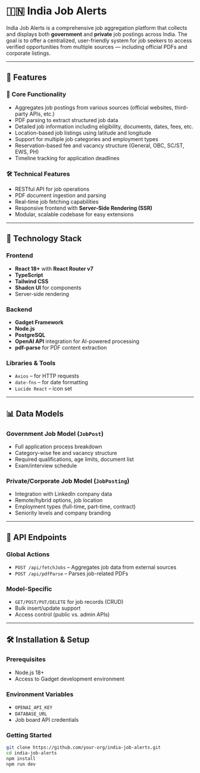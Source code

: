 # 🇮🇳 India Job Alerts

India Job Alerts is a comprehensive job aggregation platform that collects and displays both **government** and **private** job postings across India. The goal is to offer a centralized, user-friendly system for job seekers to access verified opportunities from multiple sources — including official PDFs and corporate listings.

---

## 🚀 Features

### 🧩 Core Functionality
- Aggregates job postings from various sources (official websites, third-party APIs, etc.)
- PDF parsing to extract structured job data
- Detailed job information including eligibility, documents, dates, fees, etc.
- Location-based job listings using latitude and longitude
- Support for multiple job categories and employment types
- Reservation-based fee and vacancy structure (General, OBC, SC/ST, EWS, PH)
- Timeline tracking for application deadlines

### 🛠 Technical Features
- RESTful API for job operations
- PDF document ingestion and parsing
- Real-time job fetching capabilities
- Responsive frontend with **Server-Side Rendering (SSR)**
- Modular, scalable codebase for easy extensions

---

## 🧱 Technology Stack

### Frontend
- **React 18+** with **React Router v7**
- **TypeScript**
- **Tailwind CSS**
- **Shadcn UI** for components
- Server-side rendering

### Backend
- **Gadget Framework**
- **Node.js**
- **PostgreSQL**
- **OpenAI API** integration for AI-powered processing
- **pdf-parse** for PDF content extraction

### Libraries & Tools
- `Axios` – for HTTP requests
- `date-fns` – for date formatting
- `Lucide React` – icon set

---

## 📊 Data Models

### Government Job Model (`JobPost`)
- Full application process breakdown
- Category-wise fee and vacancy structure
- Required qualifications, age limits, document list
- Exam/interview schedule

### Private/Corporate Job Model (`JobPosting`)
- Integration with LinkedIn company data
- Remote/hybrid options, job location
- Employment types (full-time, part-time, contract)
- Seniority levels and company branding

---

## 🔌 API Endpoints

### Global Actions
- `POST /api/fetchJobs` – Aggregates job data from external sources
- `POST /api/pdfParse` – Parses job-related PDFs

### Model-Specific
- `GET/POST/PUT/DELETE` for job records (CRUD)
- Bulk insert/update support
- Access control (public vs. admin APIs)

---

## 🛠 Installation & Setup

### Prerequisites
- Node.js 18+
- Access to Gadget development environment

### Environment Variables
- `OPENAI_API_KEY`
- `DATABASE_URL`
- Job board API credentials

### Getting Started
```bash
git clone https://github.com/your-org/india-job-alerts.git
cd india-job-alerts
npm install
npm run dev
